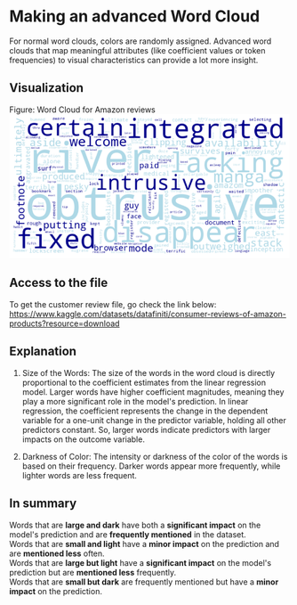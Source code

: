 # Making an advanced Word Cloud

For normal word clouds, colors are randomly assigned. Advanced word clouds that map meaningful attributes (like coefficient values or token frequencies) to visual characteristics can provide a lot more insight. 


## Visualization 
Figure: Word Cloud for Amazon reviews 
![](https://raw.githubusercontent.com/Damen-C/AdvancedWordCloud/main/word_cloud.png)

## Access to the file 
To get the customer review file, go check the link below:   
https://www.kaggle.com/datasets/datafiniti/consumer-reviews-of-amazon-products?resource=download

## Explanation
1. Size of the Words: The size of the words in the word cloud is directly proportional to the coefficient estimates from the linear regression model. Larger words have higher coefficient magnitudes, meaning they play a more significant role in the model's prediction. In linear regression, the coefficient represents the change in the dependent variable for a one-unit change in the predictor variable, holding all other predictors constant. So, larger words indicate predictors with larger impacts on the outcome variable.

2. Darkness of Color: The intensity or darkness of the color of the words is based on their frequency. Darker words appear more frequently, while lighter words are less frequent.

## In summary
Words that are **large and dark** have both a **significant impact** on the model's prediction and are **frequently mentioned** in the dataset.  
Words that are **small and light** have a **minor impact** on the prediction and are **mentioned less** often.  
Words that are **large but light** have a **significant impact** on the model's prediction but are **mentioned less** frequently.  
Words that are **small but dark** are frequently mentioned but have a **minor impact** on the prediction.

